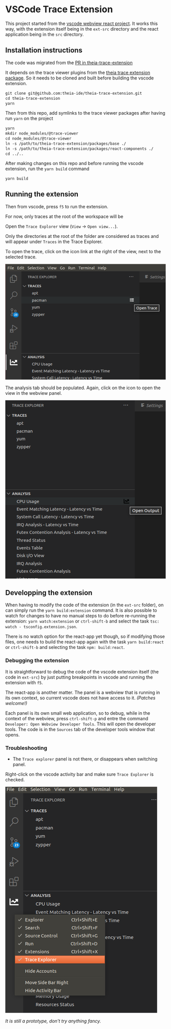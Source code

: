 # VSCode Trace Extension

This project started from the [vscode webview react project](https://github.com/rebornix/vscode-webview-react). It works this way, with the extension itself being in the `ext-src` directory and the react application being in the `src` directory.

## Installation instructions

The code was migrated from the [PR in theia-trace-extension](https://github.com/theia-ide/theia-trace-extension/pull/124)

It depends on the trace viewer plugins from the [theia trace extension package](https://github.com/theia-ide/theia-trace-extension/). So it needs to be cloned and built before building the vscode extension.

```
git clone git@github.com:theia-ide/theia-trace-extension.git
cd theia-trace-extension
yarn
```

Then from this repo, add symlinks to the trace viewer packages after having run `yarn` on the project

```
yarn
mkdir node_modules/@trace-viewer
cd node_modules/@trace-viewer
ln -s /path/to/theia-trace-extension/packages/base ./
ln -s /path/to/theia-trace-extension/packages/react-components ./
cd ../..
```

After making changes on this repo and before running the vscode extension, run the `yarn build` command

```
yarn build
```

## Running the extension

Then from vscode, press `f5` to run the extension.

For now, only traces at the root of the workspace will be 

Open the `Trace Explorer` view (`View` -> `Open view...`).

Only the directories at the root of the folder are considered as traces and will appear under `Traces` in the Trace Explorer.

To open the trace, click on the icon link at the right of the view, next to the selected trace.

![open-trace](https://raw.githubusercontent.com/tahini/vscode-trace-extension/master/doc/images/OpenTrace.png)

The analysis tab should be populated. Again, click on the icon to open the view in the webview panel.

![open-output](https://raw.githubusercontent.com/tahini/vscode-trace-extension/master/doc/images/OpenOutput.png)

## Developping the extension

When having to modify the code of the extension (in the `ext-src` folder), on can simply run the `yarn build:extension` command. It is also possible to watch for changes to have no manual steps to do before re-running the extension: `yarn watch:extension` or `ctrl-shift-b` and select the task `tsc: watch - tsconfig.extension.json`.

There is no watch option for the react-app yet though, so if modifying those files, one needs to build the react-app again with the task `yarn build:react` or `ctrl-shift-b` and selecting the task `npm: build:react`.

### Debugging the extension

It is straightforward to debug the code of the vscode extension itself (the code in `ext-src`) by just putting breakpoints in vscode and running the extension with `f5`.

The react-app is another matter. The panel is a webview that is running in its own context, so current vscode does not have access to it. _(Patches welcome!)_ 

Each panel is its own small web application, so to debug, while in the context of the webview, press `ctrl-shift-p` and entre the command `Developer: Open Webview Developer Tools`. This will open the developer tools. The code is in the `Sources` tab of the developer tools window that opens.


### Troubleshooting

 * The `Trace explorer` panel is not there, or disappears when switching panel.

Right-click on the vscode activity bar and make sure `Trace Explorer` is checked.

![trace-explorer-activity-bar](https://raw.githubusercontent.com/tahini/vscode-trace-extension/master/doc/images/TraceExplorerActivityBar.png)

_It is still a prototype, don't try anything fancy._